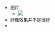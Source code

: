 - 图片
    - ![](https://firebasestorage.googleapis.com/v0/b/firescript-577a2.appspot.com/o/imgs%2Fapp%2Fxinyiheng%2FtFujYM6SMD.png?alt=media&token=4c059bff-3664-42de-9bda-dcf42b2668d0)
- 好像效果并不是很好
- 
